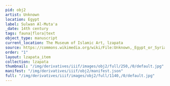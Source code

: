 ```yaml
---
pid: obj2
artist: Unknown
location: Egypt
label: Sulwan Al-Muta'a
_date: 14th century
tags: fauna|flora|text
object_type: manuscript
current_location: The Museum of Islamic Art, lzapata
source: https://commons.wikimedia.org/wiki/File:Unknown,_Egypt_or_Syria,_14th_Century_-_Sulwan_Al-Muta%27a_-_Google_Art_Project.jpg
order: "1"
layout: lzapata_item
collection: lzapata
thumbnail: "/img/derivatives/iiif/images/obj2/full/250,/0/default.jpg"
manifest: "/img/derivatives/iiif/obj2/manifest.json"
full: "/img/derivatives/iiif/images/obj2/full/1140,/0/default.jpg"
---
```

